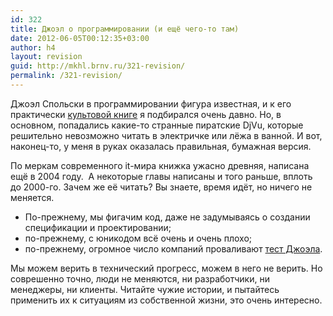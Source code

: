 ```yaml
---
id: 322
title: Джоэл о программировании (и ещё чего-то там)
date: 2012-06-05T00:12:35+03:00
author: h4
layout: revision
guid: http://mkhl.brnv.ru/321-revision/
permalink: /321-revision/
---
```

Джоэл Спольски в программировании фигура известная, и к его практически [культовой книге](http://www.books.ru/books/dzhoel-o-programmirovanii-419540/?partner=256958) я подбирался очень давно. Но, в основном, попадались какие-то странные пиратские DjVu, которые решительно невозможно читать в электричке или лёжа в ванной. И вот, наконец-то, у меня в руках оказалась правильная, бумажная версия.

По меркам современного it-мира книжка ужасно древняя, написана ещё в 2004 году.  А некоторые главы написаны и того раньше, вплоть до 2000-го. Зачем же её читать? Вы знаете, время идёт, но ничего не меняется.

  * По-прежнему, мы фигачим код, даже не задумываясь о создании спецификации и проектировании;
  * по-прежнему, с юникодом всё очень и очень плохо;
  * по-прежнему, огромное число компаний проваливают [тест Джоэла](http://russian.joelonsoftware.com/Articles/TheJoelTest.html).

Мы можем верить в технический прогресс, можем в него не верить. Но соврешенно точно, люди не меняются, ни разработчики, ни менеджеры, ни клиенты. Читайте чужие истории, и пытайтесь применить их к ситуациям из собственной жизни, это очень интересно.
